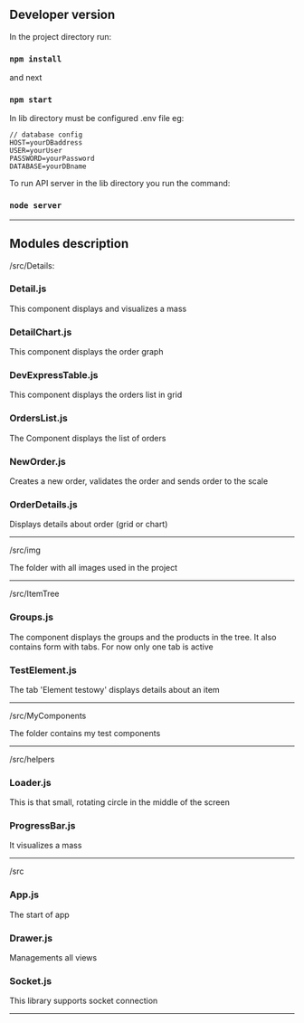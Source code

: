 ## Developer version
In the project directory run:
### `npm install`

and next
### `npm start`


In lib directory must be configured .env file eg:
```
// database config
HOST=yourDBaddress
USER=yourUser
PASSWORD=yourPassword
DATABASE=yourDBname
```
To run API server in the lib directory you run the command:

### `node server`

------------------------------------------

## Modules description

/src/Details:

### Detail.js
This component displays and visualizes a mass
### DetailChart.js
This component displays the order graph
### DevExpressTable.js 
This component displays the orders list in grid
### OrdersList.js
The Component displays the list of orders
### NewOrder.js
Creates a new order, validates the order and sends order to the scale
### OrderDetails.js
Displays details about order (grid or chart)

---------------------------------------------

/src/img

The folder with all images used in the project

----------------------------------------------

/src/ItemTree

### Groups.js

The component displays the groups and the products in the tree. It also contains form with tabs.
For now only one tab is active

### TestElement.js

The tab 'Element testowy' displays details about an item

--------------------------------------------

/src/MyComponents

The folder contains my test components

---------------------------------------------
/src/helpers

### Loader.js
This is that small, rotating circle in the middle of the screen

### ProgressBar.js
It visualizes a mass

------------------------------------------
/src

### App.js 
The start of app

### Drawer.js
Managements all views

### Socket.js
This library supports socket connection

----------------------------------------





